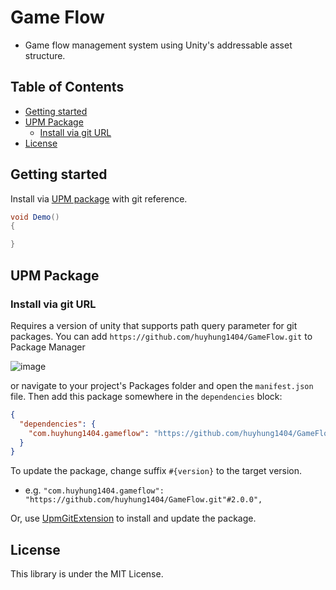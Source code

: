 Game Flow
===
* Game flow management system using Unity's addressable asset structure.

<!-- START doctoc generated TOC please keep comment here to allow auto update -->
<!-- DON'T EDIT THIS SECTION, INSTEAD RE-RUN doctoc TO UPDATE -->
## Table of Contents

- [Getting started](#getting-started)
- [UPM Package](#upm-package)
  - [Install via git URL](#install-via-git-url)
- [License](#license)

<!-- END doctoc generated TOC please keep comment here to allow auto update -->

Getting started
---
Install via [UPM package](#upm-package) with git reference.

```csharp
void Demo()
{

}
```

UPM Package
---
### Install via git URL

Requires a version of unity that supports path query parameter for git packages. You can add `https://github.com/huyhung1404/GameFlow.git` to Package Manager

![image](https://docs.unity3d.com/uploads/Main/upm-ui-giturl.png)

or navigate to your project's Packages folder and open the `manifest.json` file. Then add this package somewhere in
the `dependencies` block:

```json
{
  "dependencies": {
    "com.huyhung1404.gameflow": "https://github.com/huyhung1404/GameFlow.git"
  }
}
```

To update the package, change suffix `#{version}` to the target version.

* e.g. `"com.huyhung1404.gameflow": "https://github.com/huyhung1404/GameFlow.git"#2.0.0",`

Or, use [UpmGitExtension](https://github.com/huyhung1404/GameFlow.git) to install and update the package.

License
---
This library is under the MIT License.
